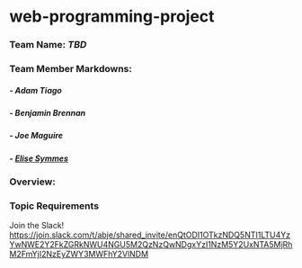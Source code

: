 # web-programming-project

### Team Name: ***TBD***

### Team Member Markdowns:

##### - Adam Tiago
##### - Benjamin Brennan
##### - Joe Maguire
##### - [Elise Symmes](/team/eliseSymmes.md)

### Overview:

### Topic Requirements


Join the Slack!
https://join.slack.com/t/abje/shared_invite/enQtODI1OTkzNDQ5NTI1LTU4YzYwNWE2Y2FkZGRkNWU4NGU5M2QzNzQwNDgxYzI1NzM5Y2UxNTA5MjRhM2FmYjI2NzEyZWY3MWFhY2VlNDM
